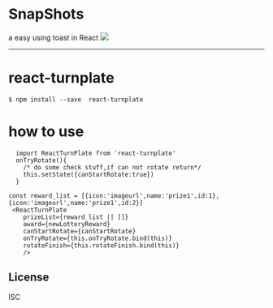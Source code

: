 # SnapShots

a easy using toast in React
![](https://res.unclewarren.cn/react-turnplate-snapshot.gif)

---

# react-turnplate

```
$ npm install --save  react-turnplate
```

# how to use
```
  import ReactTurnPlate from 'react-turnplate'
  onTryRotate(){
    /* do some check stuff,if can not rotate return*/
    this.setState({canStartRotate:true})
  }

const reward_list = [{icon:'imageurl',name:'prize1',id:1},{icon:'imageurl',name:'prize1',id:2}]
 <ReactTurnPlate
    prizeList={reward_list || []}
    award={newLotteryReward}
    canStartRotate={canStartRotate}
    onTryRotate={this.onTryRotate.bind(this)}
    rotateFinish={this.rotateFinish.bind(this)}
    />
```

## License

ISC
